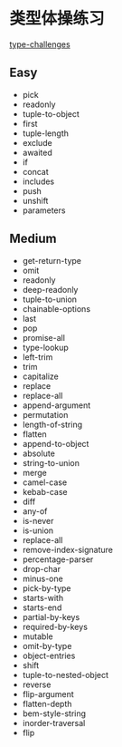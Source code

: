 # 类型体操练习

[type-challenges](https://github.com/type-challenges/type-challenges)

## Easy

- pick
- readonly
- tuple-to-object
- first
- tuple-length
- exclude
- awaited
- if
- concat
- includes
- push
- unshift
- parameters

## Medium

- get-return-type
- omit
- readonly
- deep-readonly
- tuple-to-union
- chainable-options
- last
- pop
- promise-all
- type-lookup
- left-trim
- trim
- capitalize
- replace
- replace-all
- append-argument
- permutation
- length-of-string
- flatten
- append-to-object
- absolute
- string-to-union
- merge
- camel-case
- kebab-case
- diff
- any-of
- is-never
- is-union
- replace-all
- remove-index-signature
- percentage-parser
- drop-char
- minus-one
- pick-by-type
- starts-with
- starts-end
- partial-by-keys
- required-by-keys
- mutable
- omit-by-type
- object-entries
- shift
- tuple-to-nested-object
- reverse
- flip-argument
- flatten-depth
- bem-style-string
- inorder-traversal
- flip
